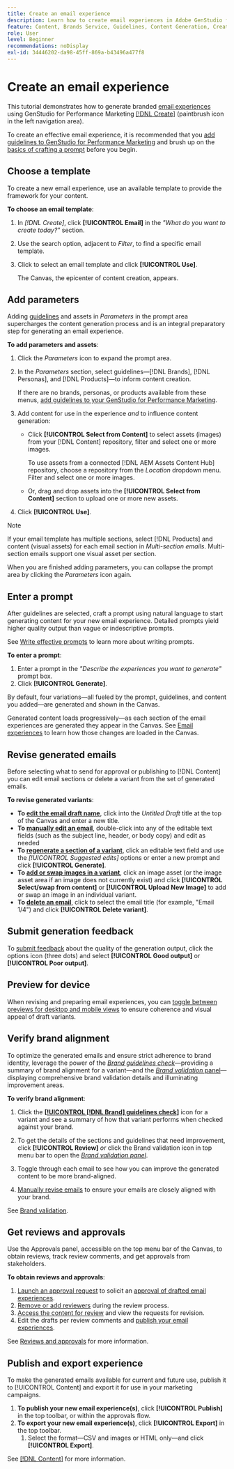 ```yaml
---
title: Create an email experience
description: Learn how to create email experiences in Adobe GenStudio for Performance Marketing.
feature: Content, Brands Service, Guidelines, Content Generation, Create, Experiences, Variant Generation
role: User
level: Beginner
recommendations: noDisplay
exl-id: 34446202-da98-45ff-869a-b43496a477f8
---
```

# Create an email experience

This tutorial demonstrates how to generate branded [email experiences](/help/user-guide/create/email-experiences.md) using GenStudio for Performance Marketing [[!DNL Create]](/help/user-guide/create/overview.md) (paintbrush icon in the left navigation area).

To create an effective email experience, it is recommended that you [add guidelines to GenStudio for Performance Marketing](/help/user-guide/guidelines/add-guidelines.md) and brush up on the [basics of crafting a prompt](/help/user-guide/effective-prompts.md) before you begin.

## Choose a template

To create a new email experience, use an available template to provide the framework for your content.

**To choose an email template**:

1. In _[!DNL Create]_, click **[!UICONTROL Email]** in the _"What do you want to create today?"_ section.
1. Use the search option, adjacent to _Filter_, to find a specific email template.
1. Click to select an email template and click **[!UICONTROL Use]**.

   The Canvas, the epicenter of content creation, appears.

## Add parameters

Adding [guidelines](/help/user-guide/guidelines/overview.md) and assets in _Parameters_ in the prompt area supercharges the content generation process and is an integral preparatory step for generating an email experience.

**To add parameters and assets**:

1. Click the _Parameters_ icon to expand the prompt area.
1. In the _Parameters_ section, select guidelines—[!DNL Brands], [!DNL Personas], and [!DNL Products]—to inform content creation.

   If there are no brands, personas, or products available from these menus, [add guidelines to your GenStudio for Performance Marketing](/help/user-guide/guidelines/add-guidelines.md).

1. Add content for use in the experience *and* to influence content generation:
   * Click **[!UICONTROL Select from Content]** to select assets (images) from your [!DNL Content] repository, filter and select one or more images.

      To use assets from a connected [!DNL AEM Assets Content Hub] repository, choose a repository from the _Location_ dropdown menu. Filter and select one or more images.

   * Or, drag and drop assets into the **[!UICONTROL Select from Content]** section to upload one or more new assets.
1. Click **[!UICONTROL Use]**.

>[!NOTE]
>
>If your email template has multiple sections, select [!DNL Products] and content (visual assets) for each email section in _Multi-section emails_. Multi-section emails support one visual asset per section.

When you are finished adding parameters, you can collapse the prompt area by clicking the _Parameters_ icon again.

## Enter a prompt

After guidelines are selected, craft a prompt using natural language to start generating content for your new email experience. Detailed prompts yield higher quality output than vague or indescriptive prompts.

See [Write effective prompts](/help/user-guide/effective-prompts.md) to learn more about writing prompts.

**To enter a prompt**:

1. Enter a prompt in the _"Describe the experiences you want to generate"_ prompt box.
1. Click **[!UICONTROL Generate]**.

By default, four variations—all fueled by the prompt, guidelines, and content you added—are generated and shown in the Canvas.

Generated content loads progressively—as each section of the email experiences are generated they appear in the Canvas. See [Email experiences](/help/user-guide/create/meta-experiences.md#progressive-loading) to learn how those changes are loaded in the Canvas.

## Revise generated emails

Before selecting what to send for approval or publishing to [!DNL Content] you can edit email sections or delete a variant from the set of generated emails.

**To revise generated variants**:

* **To [edit the email draft name](/help/user-guide/create/manage-variants.md#change-draft-name)**, click into the _Untitled Draft_ title at the top of the Canvas and enter a new title.
* **To [manually edit an email](/help/user-guide/create/manage-variants.md#manually-edit-text)**, double-click into any of the editable text fields (such as the subject line, header, or body copy) and edit as needed
* **To [regenerate a section of a variant](/help/user-guide/create/manage-variants.md#re-generate-sections)**, click an editable text field and use the _[!UICONTROL Suggested edits]_ options or enter a new prompt and click **[!UICONTROL Generate]**.
* **To [add or swap images in a variant](/help/user-guide/create/manage-variants.md#swap-image)**, click an image asset (or the image asset area if an image does not currently exist) and click **[!UICONTROL Select/swap from content]** or **[!UICONTROL Upload New Image]** to add or swap an image in an individual variant.
* **To [delete an email](/help/user-guide/create/manage-variants.md#delete-variant)**, click to select the email title (for example, "Email 1/4") and click **[!UICONTROL Delete variant]**.

## Submit generation feedback

To [submit feedback](/help/user-guide/create/manage-variants.md#generation-feedback) about the quality of the generation output, click the options icon (three dots) and select **[!UICONTROL Good output]** or **[!UICONTROL Poor output]**.

## Preview for device

When revising and preparing email experiences, you can [toggle between previews for desktop and mobile views](/help/user-guide/create/manage-variants.md#preview-for-device) to ensure coherence and visual appeal of draft variants.

## Verify brand alignment

To optimize the generated emails and ensure strict adherence to brand identity, leverage the power of the [_Brand guidelines check_](/help/user-guide/guidelines/brand-validation.md#brand-guidelines-check)—providing a summary of brand alignment for a variant—and the [_Brand validation_ panel](/help/user-guide/guidelines/brand-validation.md#brand-validation-panel)—displaying comprehensive brand validation details and illuminating improvement areas.

**To verify brand alignment**:

1. Click the [**[!UICONTROL [!DNL Brand] guidelines check]**](/help/user-guide/guidelines/brand-validation.md#brand-guidelines-check) icon for a variant and see a summary of how that variant performs when checked against your brand.
1. To get the details of the sections and guidelines that need improvement, click **[!UICONTROL Review]** _or_ click the Brand validation icon in top menu bar to open the [_Brand validation panel_](/help/user-guide/guidelines/brand-validation.md#brand-validation-panel).

1. Toggle through each email to see how you can improve the generated content to be more brand-aligned.
1. [Manually revise emails](#revise-generated-emails) to ensure your emails are closely aligned with your brand.

See [Brand validation](/help/user-guide/guidelines/brand-validation.md).

## Get reviews and approvals

Use the Approvals panel, accessible on the top menu bar of the Canvas, to obtain reviews, track review comments, and get approvals from stakeholders.

**To obtain reviews and approvals**:

1. [Launch an approval request](/help/user-guide/approvals/request-review.md) to solicit an [approval of drafted email experiences](/help/user-guide/approvals/approve-content.md).
1. [Remove or add reviewers](/help/user-guide/approvals/review-and-edit.md#manage-approvals) during the review process.
1. [Access the content for review](/help/user-guide/approvals/review-and-edit.md#access-content-for-review) and view the requests for revision.
1. Edit the drafts per review comments and [publish your email experiences](#publish-and-export-experience).

See [Reviews and approvals](/help/user-guide/approvals/overview.md) for more information.

## Publish and export experience

To make the generated emails available for current and future use, publish it to [!UICONTROL Content] and export it for use in your marketing campaigns.

1. **To publish your new email experience(s)**, click **[!UICONTROL Publish]** in the top toolbar, or within the approvals flow.
1. **To export your new email experience(s)**, click **[!UICONTROL Export]** in the top toolbar.
   1. Select the format—CSV and images or HTML only—and click **[!UICONTROL Export]**.

See [[!DNL Content]](/help/user-guide/content/overview.md#search-and-find-approved-content) for more information.
